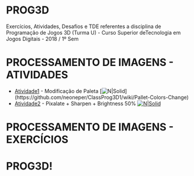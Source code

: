 # PROG3D

Exercícios, Atividades, Desafios e TDE referentes a disciplina de Programação de Jogos 3D (Turma U) - Curso Superior deTecnologia em Jogos Digitais - 2018 / 1º Sem


# PROCESSAMENTO DE IMAGENS - ATIVIDADES

* [Atividade1] - Modificação de Paleta
[![N|Solid](https://docs.google.com/uc?id=1bRwnf6KnkCWMrYgakZf1plA_DHMlqTp_)](https://github.com/neoneper/ClassProg3D1/wiki/Pallet-Colors-Change)
* [Atividade2] - Pixalate + Sharpen + Brightness 50%
[![N|Solid](https://docs.google.com/uc?id=1-XNsEudz14nD_eKd0VTLDQl9Wx5SCl3I)](https://github.com/neoneper/ClassProg3D1/wiki/Image-Pixalates)

# PROCESSAMENTO DE IMAGENS - EXERCÍCIOS


# PROG3D!

[atividade1]: <https://github.com/neoneper/ClassProg3D1/blob/master/src/br/pucpr/atividade1/Atividade1.java> 
[atividade2]: <https://github.com/neoneper/ClassProg3D1/blob/master/src/br/pucpr/atividade2/Atividade2.java>
